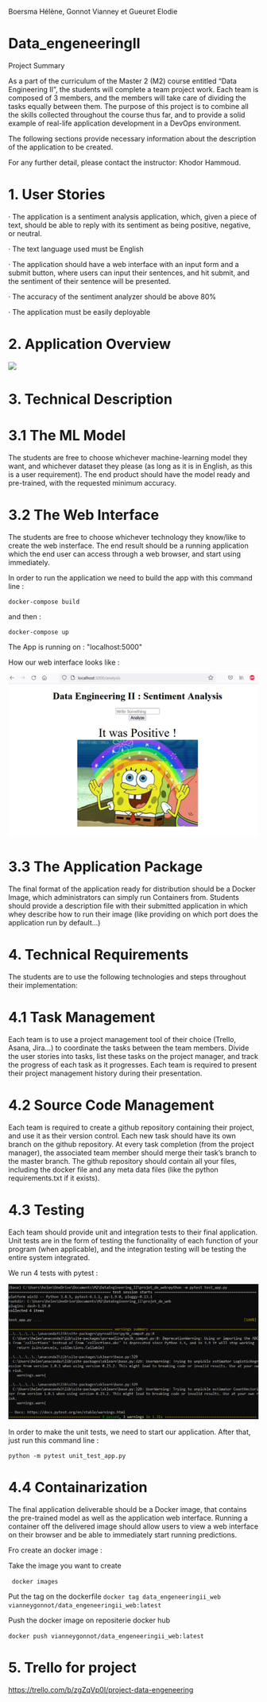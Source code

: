 Boersma Hélène, Gonnot Vianney et Gueuret Elodie
# Data_engeneeringII
Project Summary

As a part of the curriculum of the Master 2 (M2) course entitled “Data Engineering II”, the students will complete a team project work. Each team is composed of 3 members, and the members will take care of dividing the tasks equally between them. The purpose of this project is to combine all the skills collected throughout the course thus far, and to provide a solid example of real-life application development in a DevOps environment.

The following sections provide necessary information about the description of the application to be created.

For any further detail, please contact the instructor: Khodor Hammoud.

# 1. User Stories

· The application is a sentiment analysis application, which, given a piece of text, should be able to reply with its sentiment as being positive, negative, or neutral.

· The text language used must be English

· The application should have a web interface with an input form and a submit button, where users can input their sentences, and hit submit, and the sentiment of their sentence will be presented.

· The accuracy of the sentiment analyzer should be above 80%

· The application must be easily deployable

# 2. Application Overview
<img src="https://cdn.discordapp.com/attachments/761273567693897739/920052233075310592/unknown.png"/>

# 3. Technical Description

# 3.1 The ML Model

The students are free to choose whichever machine-learning model they want, and whichever dataset they please (as long as it is in English, as this is a user requirement). The end product should have the model ready and pre-trained, with the requested minimum accuracy.

# 3.2 The Web Interface

The students are free to choose whichever technology they know/like to create the web insterface. The end result should be a running application which the end user can access through a web browser, and start using immediately.

In order to run the application we need to build the app with this command line :

```
docker-compose build
```

and then :

```
docker-compose up
```

The App is running on : "localhost:5000"

How our web interface looks like : 

<p align="center">
  <img src="images/analysing.PNG" />
</p>

# 3.3 The Application Package

The final format of the application ready for distribution should be a Docker Image, which administrators can simply run Containers from. Students should provide a description file with their submitted application in which whey describe how to run their image (like providing on which port does the application run by default…)

# 4. Technical Requirements

The students are to use the following technologies and steps throughout their implementation:

# 4.1 Task Management

Each team is to use a project management tool of their choice (Trello, Asana, Jira…) to coordinate the tasks between the team members. Divide the user stories into tasks, list these tasks on the project manager, and track the progress of each task as it progresses. Each team is required to present their project management history during their presentation.

# 4.2 Source Code Management

Each team is required to create a github repository containing their project, and use it as their version control. Each new task should have its own branch on the github repository. At every task completion (from the project manager), the associated team member should merge their task’s branch to the master branch. The github repository should contain all your files, including the docker file and any meta data files (like the python requirements.txt if it exists).

# 4.3 Testing

Each team should provide unit and integration tests to their final application. Unit tests are in the form of testing the functionality of each function of your program (when applicable), and the integration testing will be testing the entire system integrated.

We run 4 tests with pytest : 

<p align="center">
  <img src="images/pytest.PNG" />
</p>

In order to make the unit tests, we need to start our application. After that, just run this command line :

```
python -m pytest unit_test_app.py
```


# 4.4 Containarization

The final application deliverable should be a Docker image, that contains the pre-trained model as well as the application web interface. Running a container off the delivered image should allow users to view a web interface on their browser and be able to immediately start running predictions.

Fro create an docker image :

Take the image you want to create

``` docker images```

Put the tag on the dockerfile
```docker tag data_engeneeringii_web vianneygonnot/data_engeneeringii_web:latest```

Push the docker image on repositerie docker hub 

```docker push vianneygonnot/data_engeneeringii_web:latest ```

# 5. Trello for project 

https://trello.com/b/zgZqVp0I/project-data-engeneering



